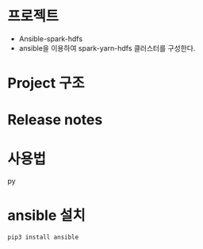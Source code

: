 # 프로젝트
- Ansible-spark-hdfs
- ansible을 이용하여 spark-yarn-hdfs 클러스터를 구성한다.


# Project 구조

# Release notes

# 사용법
py

# ansible 설치
`pip3 install ansible`




